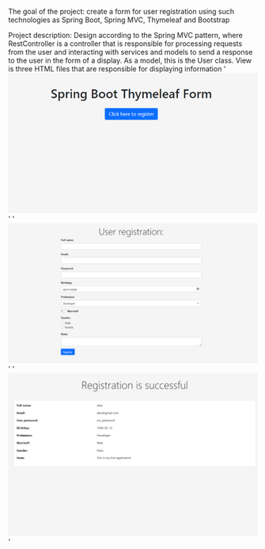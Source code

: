 The goal of the project: create a form for user registration using such technologies as Spring Boot, Spring MVC, Thymeleaf and Bootstrap

Project description: Design according to the Spring MVC pattern, where RestController is a controller that is responsible for processing requests from the user and interacting with services and models to send a response to the user in the form of a display. As a model, this is the User class. View is three HTML files that are responsible for displaying information
'![alt text](images/first_page.png)'
'![alt text](images/second_page.png)'
'![alt text](images/third_page.png)'